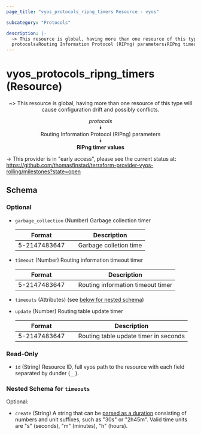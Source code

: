 ```yaml
---
page_title: "vyos_protocols_ripng_timers Resource - vyos"

subcategory: "Protocols"

description: |- 
  ~> This resource is global, having more than one resource of this type will cause configuration drift and possibly conflicts.
  protocols⯯Routing Information Protocol (RIPng) parameters⯯RIPng timer values
---
```


# vyos_protocols_ripng_timers (Resource)
<center>

~> This resource is global, having more than one resource of this type will cause configuration drift and possibly conflicts.

*protocols*  
⯯  
Routing Information Protocol (RIPng) parameters  
⯯  
**RIPng timer values**


</center>

-> This provider is in "early access", please see the current status at: https://github.com/thomasfinstad/terraform-provider-vyos-rolling/milestones?state=open

## Schema

### Optional

- `garbage_collection` (Number) Garbage collection timer

    |Format        &emsp;|Description             |
    |----------------|--------------------------|
    |5-2147483647  &emsp;|Garbage colletion time  |
- `timeout` (Number) Routing information timeout timer

    |Format        &emsp;|Description                        |
    |----------------|-------------------------------------|
    |5-2147483647  &emsp;|Routing information timeout timer  |
- `timeouts` (Attributes) (see [below for nested schema](#nestedatt--timeouts))
- `update` (Number) Routing table update timer

    |Format        &emsp;|Description                            |
    |----------------|-----------------------------------------|
    |5-2147483647  &emsp;|Routing table update timer in seconds  |

### Read-Only

- `id` (String) Resource ID, full vyos path to the resource with each field separated by dunder (`__`).

<a id="nestedatt--timeouts"></a>
### Nested Schema for `timeouts`

Optional:

- `create` (String) A string that can be [parsed as a duration](https://pkg.go.dev/time#ParseDuration) consisting of numbers and unit suffixes, such as &#34;30s&#34; or &#34;2h45m&#34;. Valid time units are &#34;s&#34; (seconds), &#34;m&#34; (minutes), &#34;h&#34; (hours).  
